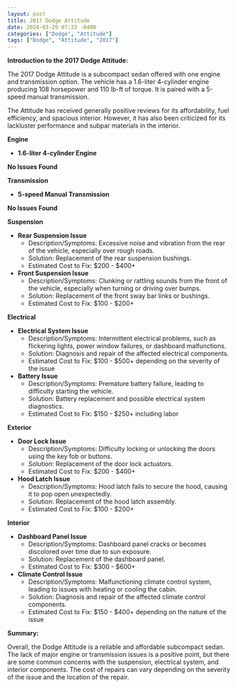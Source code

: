 ```yaml
---
layout: post
title: 2017 Dodge Attitude
date: 2024-03-29 07:33 -0400
categories: ["Dodge", "Attitude"]
tags: ["Dodge", "Attitude", "2017"]
---
```

**Introduction to the 2017 Dodge Attitude:**

The 2017 Dodge Attitude is a subcompact sedan offered with one engine and transmission option. The vehicle has a 1.6-liter 4-cylinder engine producing 108 horsepower and 110 lb-ft of torque. It is paired with a 5-speed manual transmission.

The Attitude has received generally positive reviews for its affordability, fuel efficiency, and spacious interior. However, it has also been criticized for its lackluster performance and subpar materials in the interior.

**Engine**

* **1.6-liter 4-cylinder Engine**

**No Issues Found**

**Transmission**

* **5-speed Manual Transmission**

**No Issues Found**

**Suspension**

* **Rear Suspension Issue**
  * Description/Symptoms: Excessive noise and vibration from the rear of the vehicle, especially over rough roads.
  * Solution: Replacement of the rear suspension bushings.
  * Estimated Cost to Fix: $200 - $400+
* **Front Suspension Issue**
  * Description/Symptoms: Clunking or rattling sounds from the front of the vehicle, especially when turning or driving over bumps.
  * Solution: Replacement of the front sway bar links or bushings.
  * Estimated Cost to Fix: $100 - $200+

**Electrical**

* **Electrical System Issue**
  * Description/Symptoms: Intermittent electrical problems, such as flickering lights, power window failures, or dashboard malfunctions.
  * Solution: Diagnosis and repair of the affected electrical components.
  * Estimated Cost to Fix: $100 - $500+ depending on the severity of the issue
* **Battery Issue**
  * Description/Symptoms: Premature battery failure, leading to difficulty starting the vehicle.
  * Solution: Battery replacement and possible electrical system diagnostics.
  * Estimated Cost to Fix: $150 - $250+ including labor

**Exterior**

* **Door Lock Issue**
  * Description/Symptoms: Difficulty locking or unlocking the doors using the key fob or buttons.
  * Solution: Replacement of the door lock actuators.
  * Estimated Cost to Fix: $200 - $400+
* **Hood Latch Issue**
  * Description/Symptoms: Hood latch fails to secure the hood, causing it to pop open unexpectedly.
  * Solution: Replacement of the hood latch assembly.
  * Estimated Cost to Fix: $100 - $200+

**Interior**

* **Dashboard Panel Issue**
  * Description/Symptoms: Dashboard panel cracks or becomes discolored over time due to sun exposure.
  * Solution: Replacement of the dashboard panel.
  * Estimated Cost to Fix: $300 - $600+
* **Climate Control Issue**
  * Description/Symptoms: Malfunctioning climate control system, leading to issues with heating or cooling the cabin.
  * Solution: Diagnosis and repair of the affected climate control components.
  * Estimated Cost to Fix: $150 - $400+ depending on the nature of the issue

**Summary:**

Overall, the Dodge Attitude is a reliable and affordable subcompact sedan. The lack of major engine or transmission issues is a positive point, but there are some common concerns with the suspension, electrical system, and interior components. The cost of repairs can vary depending on the severity of the issue and the location of the repair.
